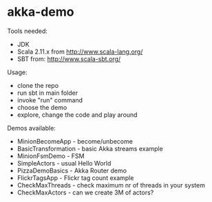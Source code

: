 # akka-demo

Tools needed:
- JDK
- Scala 2.11.x from http://www.scala-lang.org/
- SBT from: http://www.scala-sbt.org/

Usage:
- clone the repo
- run sbt in main folder
- invoke "run" command
- choose the demo
- explore, change the code and play around

Demos available: 
- MinionBecomeApp - become/unbecome
- BasicTransformation - basic Akka streams example
- MinionFsmDemo - FSM
- SimpleActors - usual Hello World
- PizzaDemoBasics - Akka Router demo
- FlickrTagsApp - Flickr tag count example
- CheckMaxThreads - check maximum nr of threads in your system
- CheckMaxActors - can we create 3M of actors?
